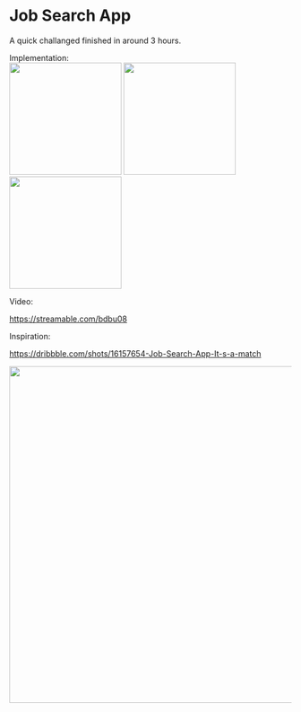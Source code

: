 # Job Search App

A quick challanged finished in around 3 hours.

Implementation:<br>
<img src="https://i.imgur.com/F22q91X.png" width=200>
<img src="https://i.imgur.com/xmAm8ZN.png" width=200>
<img src="https://i.imgur.com/mcBondt.png" width=200>

Video:

https://streamable.com/bdbu08

Inspiration:

https://dribbble.com/shots/16157654-Job-Search-App-It-s-a-match

<img src="https://i.imgur.com/WTa8k52.png" width=600>

